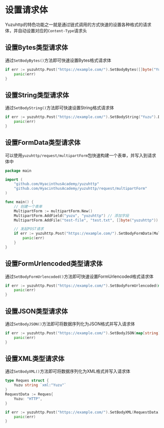 # 设置请求体
Yuzuhttp的特色功能之一就是通过链式调用的方式快速的设置各种格式的请求体，并自动设置对应的`Content-Type`请求头

## 设置Bytes类型请求体
通过`SetBodyBytes()`方法即可快速设置Bytes格式请求体
```go
if err := yuzuhttp.Post("https://example.com/").SetBodyBytes([]byte("Yuzu")).Do().Error; err != nil {
    panic(err)
}
```

## 设置String类型请求体
通过`SetBodyString()`方法即可快速设置String格式请求体
```go
if err := yuzuhttp.Post("https://example.com/").SetBodyString("Yuzu").Do().Error; err != nil {
    panic(err)
}
```

## 设置FormData类型请求体
可以使用`yuzuhttp/request/multipartForm`包快速构建一个表单，并写入到请求体中
```go
package main

import (
    "github.com/HyacinthusAcademy/yuzuhttp"
    "github.com/HyacinthusAcademy/yuzuhttp/request/multipartForm"
)

func main() {
	// 创建一个表单
	MultipartForm := multipartForm.New()
	MultipartForm.AddField("yuzu", "yuzuhttp") // 添加字段
	MultipartForm.AddFile("test-file", "test.txt", []byte("yuzuhttp"))  // 添加文件

    // 发起POST请求
    if err := yuzuhttp.Post("https://example.com/").SetBodyFormData(MultipartForm).Do().Error; err != nil {
        panic(err)
	}
}
```

## 设置FormUrlencoded类型请求体
通过`SetBodyFormUrlencoded()`方法即可快速设置FormUrlencoded格式请求体
```go
if err := yuzuhttp.Post("https://example.com/").SetBodyFormUrlencoded(map[string]string{"Yuzu": "HTTP"}).Do().Error; err != nil {
    panic(err)
}
```

## 设置JSON类型请求体
通过`SetBodyJSON()`方法即可将数据序列化为JSON格式并写入请求体
```go
if err := yuzuhttp.Post("https://example.com/").SetBodyJSON(map[string]string{"Yuzu": "HTTP"}).Do().Error; err != nil {
    panic(err)
}
```

## 设置XML类型请求体
通过`SetBodyXML()`方法即可将数据序列化为XML格式并写入请求体
```go
type Reques struct {
    Yuzu string `xml:"Yuzu"`
}
RequestData := Reques{
    Yuzu: "HTTP",
}

if err := yuzuhttp.Post("https://example.com/").SetBodyXML(RequestData).Do().Error; err != nil {
    panic(err)
}
```